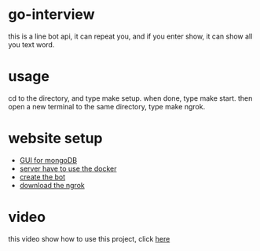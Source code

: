 # go-interview
 this is a line bot api, it can repeat you, and if you enter show, it can show all you text word.

# usage
cd to the directory, and type make setup. when done, type make start. then open a new terminal to the same directory, type make ngrok.

# website setup
* [GUI for mongoDB](https://studio3t.com/)
* [server have to use the docker](https://www.docker.com/)
* [create the bot](https://developers.line.biz/en/)
* [download the ngrok](https://ngrok.com/)

# video
this video show how to use this project, click [here](https://www.youtube.com/watch?v=_BOaK9ZhJUU)